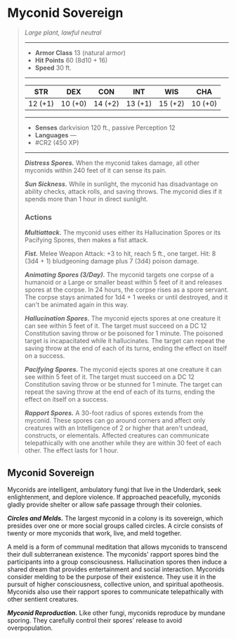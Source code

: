 # Myconid Sovereign
>*Large plant, lawful neutral*
>___
>- **Armor Class** 13 (natural armor)
>- **Hit Points** 60 (8d10 + 16)
>- **Speed** 30 ft.
>___
>|STR|DEX|CON|INT|WIS|CHA|
>|:---:|:---:|:---:|:---:|:---:|:---:|
>|12 (+1)|10 (+0)|14 (+2)|13 (+1)|15 (+2)|10 (+0)|
>___
>- **Senses** darkvision 120 ft., passive Perception 12
>- **Languages** —
>- #CR2 (450 XP)
>___
>***Distress Spores.*** When the myconid takes damage, all other myconids within 240 feet of it can sense its pain.  
>
>***Sun Sickness.*** While in sunlight, the myconid has disadvantage on ability checks, attack rolls, and saving throws. The myconid dies if it spends more than 1 hour in direct sunlight.  
>
>### Actions
>***Multiattack.*** The myconid uses either its Hallucination Spores or its Pacifying Spores, then makes a fist attack.  
>
>***Fist.*** Melee Weapon Attack: +3 to hit, reach 5 ft., one target. Hit: 8 (3d4 + 1) bludgeoning damage plus 7 (3d4) poison damage.  
>
>***Animating Spores (3/Day).*** The myconid targets one corpse of a humanoid or a Large or smaller beast within 5 feet of it and releases spores at the corpse. In 24 hours, the corpse rises as a spore servant. The corpse stays animated for 1d4 + 1 weeks or until destroyed, and it can't be animated again in this way.  
>
>***Hallucination Spores.*** The myconid ejects spores at one creature it can see within 5 feet of it. The target must succeed on a DC 12 Constitution saving throw or be poisoned for 1 minute. The poisoned target is incapacitated while it hallucinates. The target can repeat the saving throw at the end of each of its turns, ending the effect on itself on a success.  
>
>***Pacifying Spores.*** The myconid ejects spores at one creature it can see within 5 feet of it. The target must succeed on a DC 12 Constitution saving throw or be stunned for 1 minute. The target can repeat the saving throw at the end of each of its turns, ending the effect on itself on a success.  
>
>***Rapport Spores.*** A 30-foot radius of spores extends from the myconid. These spores can go around corners and affect only creatures with an Intelligence of 2 or higher that aren't undead, constructs, or elementals. Affected creatures can communicate telepathically with one another while they are within 30 feet of each other. The effect lasts for 1 hour.

## Myconid Sovereign

Myconids are intelligent, ambulatory fungi that live in the Underdark, seek enlightenment, and deplore violence. If approached peacefully, myconids gladly provide shelter or allow safe passage through their colonies.

***Circles and Melds.*** The largest myconid in a colony is its sovereign, which presides over one or more social groups called circles. A circle consists of twenty or more myconids that work, live, and meld together.

A meld is a form of communal meditation that allows myconids to transcend their dull subterranean existence. The myconids' rapport spores bind the participants into a group consciousness. Hallucination spores then induce a shared dream that provides entertainment and social interaction. Myconids consider melding to be the purpose of their existence. They use it in the pursuit of higher consciousness, collective union, and spiritual apotheosis. Myconids also use their rapport spores to communicate telepathically with other sentient creatures.

***Myconid Reproduction.*** Like other fungi, myconids reproduce by mundane sporing. They carefully control their spores' release to avoid overpopulation.